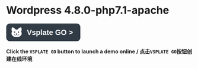 # Wordpress 4.8.0-php7.1-apache

<a href="https://www.vsplate.com/?docker-compose=https://github.com/vsplate/dcenvs/wordpress/4.8.0-php7.1-apache"><img alt="VSPLATE GO" src="https://raw.githubusercontent.com/vsplate/images/master/vsgo_btn.png" width="200px"></a>

**Click the `VSPLATE GO` button to launch a demo online / 点击`VSPLATE GO`按钮创建在线环境**